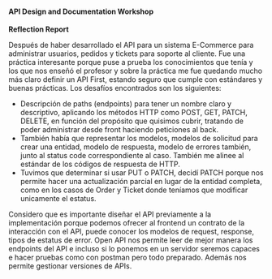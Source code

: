 #### API Design and Documentation Workshop

**Reflection Report**

Después de haber desarrollado el API para un sistema E-Commerce para administrar usuarios, pedidos y tickets para soporte al cliente. Fue una práctica interesante porque puse a prueba los conocimientos que tenía y los que nos enseñó el profesor y sobre la práctica me fue quedando mucho más claro definir un API First, estando seguro que cumple con estándares y buenas prácticas.
Los desafíos encontrados son los siguientes:

- Descripción de paths (endpoints) para tener un nombre claro y descriptivo, aplicando los métodos HTTP como POST, GET, PATCH, DELETE, en función del propósito que quisimos cubrir, tratando de poder administrar desde front haciendo peticiones al back.
- También había que representar los modelos, modelos de solicitud para crear una entidad, modelo de respuesta, modelo de errores también, junto al status code correspondiente al caso. También me alinee al estándar de los códigos de respuesta de HTTP.
- Tuvimos que determinar si usar PUT o PATCH, decidí PATCH porque nos permite hacer una actualización parcial en lugar de la entidad completa, como en los casos de Order y Ticket donde teníamos que modificar unicamente el estatus.

Considero que es importante diseñar el API previamente a la implementación porque podemos ofrecer al frontend un contrato de la interacción con el API, puede conocer los modelos de request, response, tipos de estatus de error.
Open API nos permite leer de mejor manera los endpoints del API e incluso si lo ponemos en un servidor seremos capaces e hacer pruebas como con postman pero todo preparado.
Además nos permite gestionar versiones de APIs.